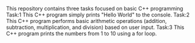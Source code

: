 This repository contains three tasks focused on basic C++ programming
Task:1
This C++ program  simply  prints "Hello World" to the console.
Task:2
This C++ program  performs basic arithmetic operations (addition, subtraction, multiplication, and division) based on user input.
Task:3
This C++ program prints the numbers from 1 to 10 using a for loop.
